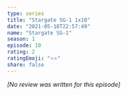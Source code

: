 ```yaml
---
type: series
title: "Stargate SG-1 1x10"
date: "2021-05-18T22:57:49"
name: "Stargate SG-1"
season: 1
episode: 10
rating: 2
ratingEmoji: "⭐️⭐️"
share: false
---
```


_[No review was written for this episode]_
